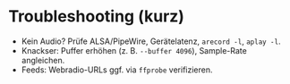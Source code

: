 # Troubleshooting (kurz)
- Kein Audio? Prüfe ALSA/PipeWire, Gerätelatenz, `arecord -l`, `aplay -l`.
- Knackser: Puffer erhöhen (z. B. `--buffer 4096`), Sample-Rate angleichen.
- Feeds: Webradio-URLs ggf. via `ffprobe` verifizieren.
